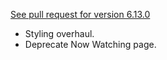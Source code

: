 [See pull request for version 6.13.0](https://github.com/csiew/website/pull/94)

- Styling overhaul.
- Deprecate Now Watching page.
